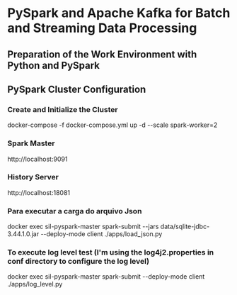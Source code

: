 # PySpark and Apache Kafka for Batch and Streaming Data Processing
## Preparation of the Work Environment with Python and PySpark
## PySpark Cluster Configuration

### Create and Initialize the Cluster
docker-compose -f docker-compose.yml up -d --scale spark-worker=2

### Spark Master
http://localhost:9091

### History Server
http://localhost:18081

### Para executar a carga do arquivo Json
 docker exec sil-pyspark-master spark-submit --jars data/sqlite-jdbc-3.44.1.0.jar --deploy-mode client ./apps/load_json.py

### To execute log level test (I'm using the log4j2.properties in conf directory to configure the log level)
docker exec sil-pyspark-master spark-submit --deploy-mode client ./apps/log_level.py
